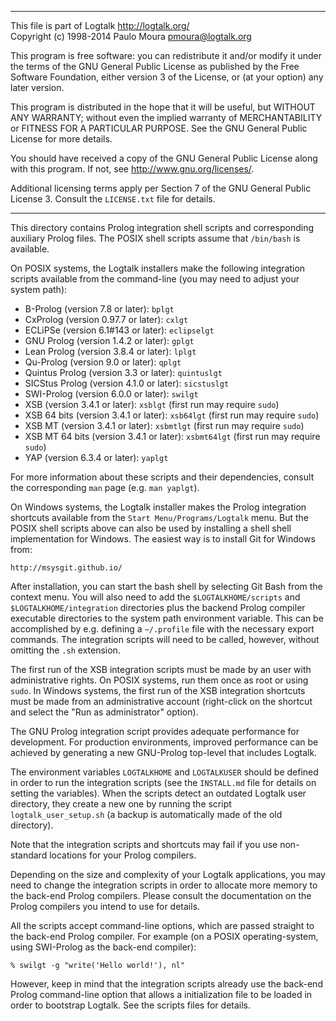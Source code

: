 ________________________________________________________________________

This file is part of Logtalk <http://logtalk.org/>  
Copyright (c) 1998-2014 Paulo Moura <pmoura@logtalk.org>

This program is free software: you can redistribute it and/or modify
it under the terms of the GNU General Public License as published by
the Free Software Foundation, either version 3 of the License, or
(at your option) any later version.

This program is distributed in the hope that it will be useful,
but WITHOUT ANY WARRANTY; without even the implied warranty of
MERCHANTABILITY or FITNESS FOR A PARTICULAR PURPOSE.  See the
GNU General Public License for more details.

You should have received a copy of the GNU General Public License
along with this program.  If not, see <http://www.gnu.org/licenses/>.

Additional licensing terms apply per Section 7 of the GNU General
Public License 3. Consult the `LICENSE.txt` file for details.
________________________________________________________________________


This directory contains Prolog integration shell scripts and corresponding
auxiliary Prolog files. The POSIX shell scripts assume that `/bin/bash` is
available.

On POSIX systems, the Logtalk installers make the following integration 
scripts available from the command-line (you may need to adjust your 
system path):

* B-Prolog (version 7.8 or later):         `bplgt`
* CxProlog (version 0.97.7 or later):      `cxlgt`
* ECLiPSe (version 6.1#143 or later):      `eclipselgt`
* GNU Prolog (version 1.4.2 or later):     `gplgt`
* Lean Prolog (version 3.8.4 or later):    `lplgt`
* Qu-Prolog (version 9.0 or later):        `qplgt`
* Quintus Prolog (version 3.3 or later):   `quintuslgt`
* SICStus Prolog (version 4.1.0 or later): `sicstuslgt`
* SWI-Prolog (version 6.0.0 or later):     `swilgt`
* XSB (version 3.4.1 or later):            `xsblgt`     (first run may require `sudo`)
* XSB 64 bits (version 3.4.1 or later):    `xsb64lgt`   (first run may require `sudo`)
* XSB MT (version 3.4.1 or later):         `xsbmtlgt`   (first run may require `sudo`)
* XSB MT 64 bits (version 3.4.1 or later): `xsbmt64lgt` (first run may require `sudo`)
* YAP (version 6.3.4 or later):            `yaplgt`

For more information about these scripts and their dependencies, consult
the corresponding `man` page (e.g. `man yaplgt`).

On Windows systems, the Logtalk installer makes the Prolog integration 
shortcuts available from the `Start Menu/Programs/Logtalk` menu. But
the POSIX shell scripts above can also be used by installing a shell
shell implementation for Windows. The easiest way is to install Git for
Windows from:

	http://msysgit.github.io/

After installation, you can start the bash shell by selecting Git Bash from
the context menu. You will also need to add the `$LOGTALKHOME/scripts` and
`$LOGTALKHOME/integration` directories plus the backend Prolog compiler
executable directories to the system path environment variable. This can be
accomplished by e.g. defining a `~/.profile` file with the necessary export
commands. The integration scripts will need to be called, however, without
omitting the `.sh` extension.

The first run of the XSB integration scripts must be made by an user with
administrative rights. On POSIX systems, run them once as root or using
`sudo`. In Windows systems, the first run of the XSB integration shortcuts
must be made from an administrative account (right-click on the shortcut
and select the "Run as administrator" option).

The GNU Prolog integration script provides adequate performance for 
development. For production environments, improved performance can be 
achieved by generating a new GNU-Prolog top-level that includes Logtalk.

The environment variables `LOGTALKHOME` and `LOGTALKUSER` should be defined 
in order to run the integration scripts (see the `INSTALL.md` file for 
details on setting the variables). When the scripts detect an outdated 
Logtalk user directory, they create a new one by running the script
`logtalk_user_setup.sh` (a backup is automatically made of the old
directory).

Note that the integration scripts and shortcuts may fail if you use non-
standard locations for your Prolog compilers.

Depending on the size and complexity of your Logtalk applications, you 
may need to change the integration scripts in order to allocate more 
memory to the back-end Prolog compilers. Please consult the documentation 
on the Prolog compilers you intend to use for details.

All the scripts accept command-line options, which are passed straight to 
the back-end Prolog compiler. For example (on a POSIX operating-system, 
using SWI-Prolog as the back-end compiler):

	% swilgt -g "write('Hello world!'), nl"

However, keep in mind that the integration scripts already use the back-end 
Prolog command-line option that allows a initialization file to be loaded 
in order to bootstrap Logtalk. See the scripts files for details.
